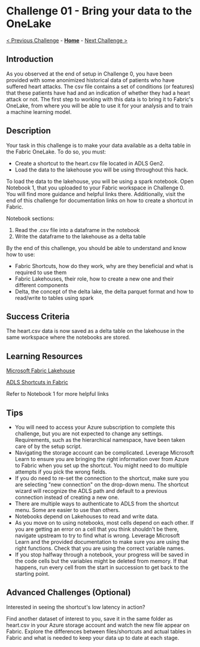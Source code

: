 # Challenge 01 - Bring your data to the OneLake

[< Previous Challenge](./Challenge-00.md) - **[Home](../README.md)** - [Next Challenge >](./Challenge-02.md)

## Introduction

As you observed at the end of setup in Challenge 0, you have been provided with some anonimized historical data of patients who have suffered heart attacks. The csv file contains a set of conditions (or features) that these patients have had and an indication of whether they had a heart attack or not. The first step to working with this data is to bring it to Fabric's OneLake, from where you will be able to use it for your analysis and to train a machine learning model.

## Description

Your task in this challenge is to make your data available as a delta table in the Fabric OneLake. To do so, you must:
- Create a shortcut to the heart.csv file located in ADLS Gen2. 
- Load the data to the lakehouse you will be using throughout this hack.

To load the data to the lakehouse, you will be using a spark notebook. Open Notebook 1, that you uploaded to your Fabric workspace in Challenge 0. You will find more guidance and helpful links there. Additionally, visit the end of this challenge for documentation links on how to create a shortcut in Fabric.

Notebook sections:
1. Read the .csv file into a dataframe in the notebook
2. Write the dataframe to the lakehouse as a delta table

By the end of this challenge, you should be able to understand and know how to use:
- Fabric Shortcuts, how do they work, why are they beneficial and what is required to use them
- Fabric Lakehouses, their role, how to create a new one and their different components
- Delta, the concept of the delta lake, the delta parquet format and how to read/write to tables using spark

## Success Criteria

The heart.csv data is now saved as a delta table on the lakehouse in the same workspace where the notebooks are stored.

## Learning Resources

[Microsoft Fabric Lakehouse](https://learn.microsoft.com/en-us/fabric/data-engineering/lakehouse-overview)

[ADLS Shortcuts in Fabric](https://learn.microsoft.com/en-us/fabric/onelake/onelake-shortcuts#adls-shortcuts)

Refer to Notebook 1 for more helpful links


## Tips

- You will need to access your Azure subscription to complete this challenge, but you are not expected to change any settings. Requirements, such as the hierarchical namespace, have been taken care of by the setup script.
- Navigating the storage account can be complicated. Leverage Microsoft Learn to ensure you are bringing the right information over from Azure to Fabric when you set up the shortcut. You might need to do multiple attempts if you pick the wrong fields.
- If you do need to re-set the connection to the shortcut, make sure you are selecting "new connection" on the drop-down menu. The shortcut wizard will recognize the ADLS path and default to a previous connection instead of creating a new one.
- There are multiple ways to authenticate to ADLS from the shortcut menu. Some are easier to use than others.
- Notebooks depend on Lakehouses to read and write data.
- As you move on to using notebooks, most cells depend on each other. If you are getting an error on a cell that you think shouldn't be there, navigate upstream to try to find what is wrong. Leverage Microsoft Learn and the provided documentation to make sure you are using the right functions. Check that you are using the correct variable names.
- If you stop halfway through a notebook, your progress will be saved in the code cells but the variables might be deleted from memory. If that happens, run every cell from the start in succession to get back to the starting point.

## Advanced Challenges (Optional)

Interested in seeing the shortcut's low latency in action?

Find another dataset of interest to you, save it in the same folder as heart.csv in your Azure storage account and watch the new file appear on Fabric. Explore the differences between files/shortcuts and actual tables in Fabric and what is needed to keep your data up to date at each stage.
